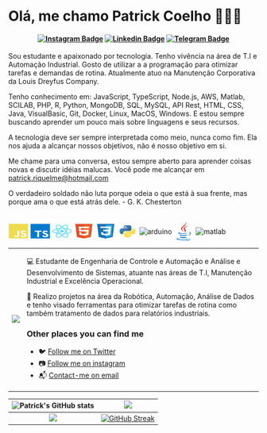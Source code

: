 # Olá, me chamo Patrick Coelho 👨🏻‍💻

<h4 align="center">

[![Instagram Badge](https://img.shields.io/badge/Instagram-E4405F?style=for-the-badge&logo=instagram&logoColor=white)](https://www.instagram.com/riquelmept/)
[![Linkedin Badge](https://img.shields.io/badge/-Linkedin-blue?style=for-the-badge&logo=Linkedin&logoColor=white&link=https://github.com/patrickcoelho)](https://www.linkedin.com/in/patrick-coelho-845b82230/)
[![Telegram Badge](https://img.shields.io/badge/Telegram-2CA5E0?style=for-the-badge&logo=telegram&logoColor=white)](https://t.me/patrickriquelme)

</h4>

Sou estudante e apaixonado por tecnologia. Tenho vivência na área de T.I e Automação Industrial. Gosto de utilizar a a programação para otimizar tarefas e demandas de rotina. Atualmente atuo na Manutenção Corporativa da Louis Dreyfus Company.

Tenho conhecimento em: JavaScript, TypeScript, Node.js, AWS, Matlab, SCILAB, PHP, R, Python, MongoDB, SQL, MySQL, API Rest, HTML, CSS, Java, VisualBasic, Git, Docker, Linux, MacOS, Windows. E estou sempre buscando aprender um pouco mais sobre linguagens e seus recursos.

A tecnologia deve ser sempre interpretada como meio, nunca como fim. Ela nos ajuda a alcançar nossos objetivos, não é nosso objetivo em si.

Me chame para uma conversa, estou sempre aberto para aprender coisas novas e discutir idéias malucas. Você pode me alcançar em patrick.riquelme@hotmail.com

O verdadeiro soldado não luta porque odeia o que está à sua frente, mas porque ama o que está atrás dele. - G. K. Chesterton

<div style="display: inline_block"><br>
  <img align="center" alt="Rafa-Js" height="30" width="40" src="https://raw.githubusercontent.com/devicons/devicon/master/icons/javascript/javascript-plain.svg">
  <img align="center" alt="Rafa-Ts" height="30" width="40" src="https://raw.githubusercontent.com/devicons/devicon/master/icons/typescript/typescript-plain.svg">
  <img align="center" alt="Rafa-React" height="30" width="40" src="https://raw.githubusercontent.com/devicons/devicon/master/icons/react/react-original.svg">
  <img align="center" alt="Rafa-HTML" height="30" width="40" src="https://raw.githubusercontent.com/devicons/devicon/master/icons/html5/html5-original.svg">
  <img align="center" alt="Rafa-CSS" height="30" width="40" src="https://raw.githubusercontent.com/devicons/devicon/master/icons/css3/css3-original.svg">
  <img align="center" alt="Rafa-Python" height="30" width="40" src="https://raw.githubusercontent.com/devicons/devicon/master/icons/python/python-original.svg">
  <img align="center" alt="arduino" width="40" height="40" src="https://cdn.worldvectorlogo.com/logos/arduino-1.svg">
  <img align="center"a  alt="java" width="40" height="40" src="https://raw.githubusercontent.com/devicons/devicon/master/icons/java/java-original.svg">
  <img align="center"a alt="matlab" width="40" height="40" src="https://upload.wikimedia.org/wikipedia/commons/2/21/Matlab_Logo.png">
  
  
</div>

<table border="0" cellspacing="0" cellpadding="0">
  <tr>
    <td style="border: 0";>
      <img width="400" src="https://i.pinimg.com/736x/55/0e/57/550e57d370568799e53bcb8f582dc4c0.jpg" />
    </td>
    <td style="border: 0";>
      <p>
        💻 Estudante de Engenharia de Controle e Automação e Análise e Desenvolvimento de Sistemas, atuante nas áreas de T.I, Manutenção Industrial e Excelência Operacional. 
      </p>
      <p>
        🌙 Realizo projetos na área da Robótica, Automação, Análise de Dados e tenho visado ferramentas para otimizar tarefas de rotina como também tratamento de dados para relatórios industriais. 
      </p>
      <h3>Other places you can find me</h3>
      <ul>
        <li>
          🐦 <a href="https://twitter.com/_riquelmept">Follow me on Twitter</a>
        </li>
        <li>
          📷 <a href="https://www.instagram.com/riquelmept/">Follow me on instagram</a>
        </li>
        <li>
          📬 <a href=mailto:patrick.riquelme@hotmail.com>Contact-me on email</a>
        </li>
      </ul>
    </td>
  </tr>

</table>

|![Patrick's GitHub stats](https://github-readme-stats.vercel.app/api?username=riquelmept&show_icons=true&theme=dark&hide_border=true)|![](https://github-readme-stats.vercel.app/api/top-langs/?username=riquelmept&layout=compact&theme=dark&hide_border=true) |
|:-:|:-:|
|![](http://github-profile-summary-cards.vercel.app/api/cards/profile-details?username=riquelmept&card_width=350&theme=dark)|[![GitHub Streak](https://streak-stats.demolab.com?user=riquelmept&theme=dark&hide_border=true&locale=pt_BR)](https://git.io/streak-stats)|
